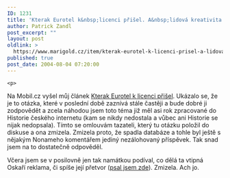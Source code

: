```yaml
---
ID: 1231
title: 'Kterak Eurotel k&nbsp;licenci přišel. A&nbsp;lidová kreativita na motivy Oskara je pryč'
author: Patrick Zandl
post_excerpt: ""
layout: post
oldlink: >
  https://www.marigold.cz/item/kterak-eurotel-k-licenci-prisel-a-lidova-kreativita-na-motivy-oskara-je-pryc
published: true
post_date: 2004-08-04 07:20:00
---
```

	<p>
Na Mobil.cz vyšel můj článek <a href="http://mobil.idnes.cz/fixni_spojeni/sluzby_operatoru/zpravy-sluzby_operatoru/etnmt040804.html">Kterak Eurotel k licenci přišel</a>. Ukázalo se, že je to otázka, které v poslední době zaznívá stále častěji a bude dobré ji zodpovědět a zcela náhodou jsem toto téma již měl asi rok zpracované do Historie českého internetu (kam se nikdy nedostala a vůbec ani Historie se nijak nedopsala). Tímto se omlouvám tazateli, který tu otázku položil do diskuse a ona zmizela. Zmizela proto, že spadla databáze a tohle byl ještě s nějakým Nonameho komentářem jediný nezálohovaný příspěvek. Tak snad jsem na to dostatečně odpověděl. </p>
<p>
Včera jsem se v posilovně jen tak namátkou podíval, co dělá ta vtipná Oskaří reklama, či spíše její přetvor (<a href="/item/obcanska-kreativita-na-ucet-oskar-reklamy">psal jsem zde</a>). Zmizela. Ach jo. </p>
